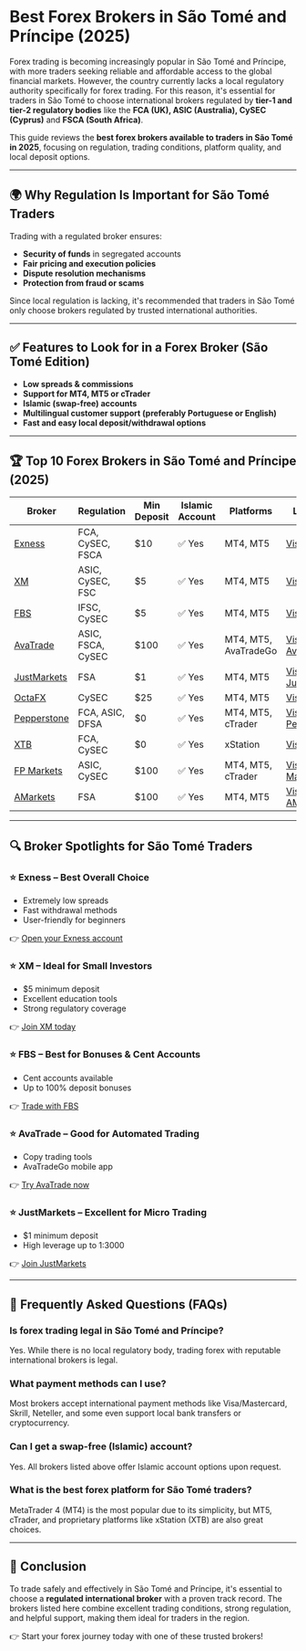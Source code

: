 # Best Forex Brokers in São Tomé and Príncipe (2025)

Forex trading is becoming increasingly popular in São Tomé and Príncipe, with more traders seeking reliable and affordable access to the global financial markets. However, the country currently lacks a local regulatory authority specifically for forex trading. For this reason, it's essential for traders in São Tomé to choose international brokers regulated by **tier-1 and tier-2 regulatory bodies** like the **FCA (UK), ASIC (Australia), CySEC (Cyprus)** and **FSCA (South Africa)**.

This guide reviews the **best forex brokers available to traders in São Tomé in 2025**, focusing on regulation, trading conditions, platform quality, and local deposit options.

---

## 🌍 Why Regulation Is Important for São Tomé Traders

Trading with a regulated broker ensures:

* **Security of funds** in segregated accounts
* **Fair pricing and execution policies**
* **Dispute resolution mechanisms**
* **Protection from fraud or scams**

Since local regulation is lacking, it's recommended that traders in São Tomé only choose brokers regulated by trusted international authorities.

---

## ✅ Features to Look for in a Forex Broker (São Tomé Edition)

* **Low spreads & commissions**
* **Support for MT4, MT5 or cTrader**
* **Islamic (swap-free) accounts**
* **Multilingual customer support (preferably Portuguese or English)**
* **Fast and easy local deposit/withdrawal options**

---

## 🏆 Top 10 Forex Brokers in São Tomé and Príncipe (2025)

| Broker                                                                                                 | Regulation        | Min Deposit | Islamic Account | Platforms            | Link Web                                                                                                     |
| ------------------------------------------------------------------------------------------------------ | ----------------- | ----------- | --------------- | -------------------- | ------------------------------------------------------------------------------------------------------------ |
| [Exness](https://one.exnesstrack.org/a/english23)                                                      | FCA, CySEC, FSCA  | \$10        | ✅ Yes           | MT4, MT5             | [Visit Exness](https://one.exnesstrack.org/a/english23)                                                      |
| [XM](https://clicks.pipaffiliates.com/c?c=589901&l=en&p=0)                                             | ASIC, CySEC, FSC  | \$5         | ✅ Yes           | MT4, MT5             | [Visit XM](https://clicks.pipaffiliates.com/c?c=589901&l=en&p=0)                                             |
| [FBS](https://fbs.partners?ibl=587836&ibp=21398815)                                                    | IFSC, CySEC       | \$5         | ✅ Yes           | MT4, MT5             | [Visit FBS](https://fbs.partners?ibl=587836&ibp=21398815)                                                    |
| [AvaTrade](https://www.avatrade.com?versionId=10301&tag=194438)                                        | ASIC, FSCA, CySEC | \$100       | ✅ Yes           | MT4, MT5, AvaTradeGo | [Visit AvaTrade](https://www.avatrade.com?versionId=10301&tag=194438)                                        |
| [JustMarkets](https://one.justmarkets.link/a/79iqw0j6nj)                                               | FSA               | \$1         | ✅ Yes           | MT4, MT5             | [Visit JustMarkets](https://one.justmarkets.link/a/79iqw0j6nj)                                               |
| [OctaFX](https://my.octafx.com/open-account/?refid=ib35647800)                                         | CySEC             | \$25        | ✅ Yes           | MT4, MT5             | [Visit OctaFX](https://my.octafx.com/open-account/?refid=ib35647800)                                         |
| [Pepperstone](https://trk.pepperstonepartners.com/aff_c?offer_id=367&aff_id=33954)                     | FCA, ASIC, DFSA   | \$0         | ✅ Yes           | MT4, MT5, cTrader    | [Visit Pepperstone](https://trk.pepperstonepartners.com/aff_c?offer_id=367&aff_id=33954)                     |
| [XTB](https://link-pso.xtb.com/pso/zrUCY)                                                              | FCA, CySEC        | \$0         | ✅ Yes           | xStation             | [Visit XTB](https://link-pso.xtb.com/pso/zrUCY)                                                              |
| [FP Markets](https://www.fpmarkets.com/?redir=stv&fpm-affiliate-utm-source=IB&fpm-affiliate-agt=56244) | ASIC, CySEC       | \$100       | ✅ Yes           | MT4, MT5, cTrader    | [Visit FP Markets](https://www.fpmarkets.com/?redir=stv&fpm-affiliate-utm-source=IB&fpm-affiliate-agt=56244) |
| [AMarkets](https://amarketstrading.co/?g=WNRAN9)                                                       | FSA               | \$100       | ✅ Yes           | MT4, MT5             | [Visit AMarkets](https://amarketstrading.co/?g=WNRAN9)                                                       |

---

## 🔍 Broker Spotlights for São Tomé Traders

### ⭐ Exness – Best Overall Choice

* Extremely low spreads
* Fast withdrawal methods
* User-friendly for beginners

👉 [Open your Exness account](https://one.exnesstrack.org/a/english23)

### ⭐ XM – Ideal for Small Investors

* \$5 minimum deposit
* Excellent education tools
* Strong regulatory coverage

👉 [Join XM today](https://clicks.pipaffiliates.com/c?c=589901&l=en&p=0)

### ⭐ FBS – Best for Bonuses & Cent Accounts

* Cent accounts available
* Up to 100% deposit bonuses

👉 [Trade with FBS](https://fbs.partners?ibl=587836&ibp=21398815)

### ⭐ AvaTrade – Good for Automated Trading

* Copy trading tools
* AvaTradeGo mobile app

👉 [Try AvaTrade now](https://www.avatrade.com?versionId=10301&tag=194438)

### ⭐ JustMarkets – Excellent for Micro Trading

* \$1 minimum deposit
* High leverage up to 1:3000

👉 [Join JustMarkets](https://one.justmarkets.link/a/79iqw0j6nj)

---

## 📘 Frequently Asked Questions (FAQs)

### Is forex trading legal in São Tomé and Príncipe?

Yes. While there is no local regulatory body, trading forex with reputable international brokers is legal.

### What payment methods can I use?

Most brokers accept international payment methods like Visa/Mastercard, Skrill, Neteller, and some even support local bank transfers or cryptocurrency.

### Can I get a swap-free (Islamic) account?

Yes. All brokers listed above offer Islamic account options upon request.

### What is the best forex platform for São Tomé traders?

MetaTrader 4 (MT4) is the most popular due to its simplicity, but MT5, cTrader, and proprietary platforms like xStation (XTB) are also great choices.

---

## 🧭 Conclusion

To trade safely and effectively in São Tomé and Príncipe, it's essential to choose a **regulated international broker** with a proven track record. The brokers listed here combine excellent trading conditions, strong regulation, and helpful support, making them ideal for traders in the region.

👉 Start your forex journey today with one of these trusted brokers!
